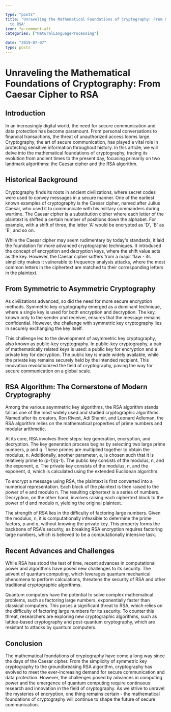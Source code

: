 ```yaml
---

type: "posts"
title: 'Unraveling the Mathematical Foundations of Cryptography: From Caesar Cipher
  to RSA'
icon: fa-comment-alt
categories: ["NaturalLanguageProcessing"]

date: "2019-07-07"
type: posts
---
```





# Unraveling the Mathematical Foundations of Cryptography: From Caesar Cipher to RSA

## Introduction

In an increasingly digital world, the need for secure communication and data protection has become paramount. From personal conversations to financial transactions, the threat of unauthorized access looms large. Cryptography, the art of secure communication, has played a vital role in protecting sensitive information throughout history. In this article, we will delve into the mathematical foundations of cryptography, tracing its evolution from ancient times to the present day, focusing primarily on two landmark algorithms: the Caesar cipher and the RSA algorithm.

## Historical Background

Cryptography finds its roots in ancient civilizations, where secret codes were used to convey messages in a secure manner. One of the earliest known examples of cryptography is the Caesar cipher, named after Julius Caesar, who used it to communicate with his military commanders during wartime. The Caesar cipher is a substitution cipher where each letter of the plaintext is shifted a certain number of positions down the alphabet. For example, with a shift of three, the letter 'A' would be encrypted as 'D', 'B' as 'E', and so on.

While the Caesar cipher may seem rudimentary by today's standards, it laid the foundation for more advanced cryptographic techniques. It introduced the concept of encryption and decryption keys, where the shift value acts as the key. However, the Caesar cipher suffers from a major flaw - its simplicity makes it vulnerable to frequency analysis attacks, where the most common letters in the ciphertext are matched to their corresponding letters in the plaintext.

## From Symmetric to Asymmetric Cryptography

As civilizations advanced, so did the need for more secure encryption methods. Symmetric key cryptography emerged as a dominant technique, where a single key is used for both encryption and decryption. The key, known only to the sender and receiver, ensures that the message remains confidential. However, the challenge with symmetric key cryptography lies in securely exchanging the key itself.

This challenge led to the development of asymmetric key cryptography, also known as public-key cryptography. In public-key cryptography, a pair of mathematically related keys is used: a public key for encryption and a private key for decryption. The public key is made widely available, while the private key remains securely held by the intended recipient. This innovation revolutionized the field of cryptography, paving the way for secure communication on a global scale.

## RSA Algorithm: The Cornerstone of Modern Cryptography

Among the various asymmetric key algorithms, the RSA algorithm stands tall as one of the most widely used and studied cryptographic algorithms. Named after its creators, Ron Rivest, Adi Shamir, and Leonard Adleman, the RSA algorithm relies on the mathematical properties of prime numbers and modular arithmetic.

At its core, RSA involves three steps: key generation, encryption, and decryption. The key generation process begins by selecting two large prime numbers, p and q. These primes are multiplied together to obtain the modulus, n. Additionally, another parameter, e, is chosen such that it is relatively prime to (p-1)(q-1). The public key consists of the modulus, n, and the exponent, e. The private key consists of the modulus, n, and the exponent, d, which is calculated using the extended Euclidean algorithm.

To encrypt a message using RSA, the plaintext is first converted into a numerical representation. Each block of the plaintext is then raised to the power of e and modulo n. The resulting ciphertext is a series of numbers. Decryption, on the other hand, involves raising each ciphertext block to the power of d and modulo n, yielding the original plaintext.

The strength of RSA lies in the difficulty of factoring large numbers. Given the modulus, n, it is computationally infeasible to determine the prime factors, p and q, without knowing the private key. This property forms the backbone of RSA's security, as breaking RSA encryption requires factoring large numbers, which is believed to be a computationally intensive task.

## Recent Advances and Challenges

While RSA has stood the test of time, recent advances in computational power and algorithms have posed new challenges to its security. The advent of quantum computing, which leverages quantum mechanical phenomena to perform calculations, threatens the security of RSA and other traditional cryptographic algorithms.

Quantum computers have the potential to solve complex mathematical problems, such as factoring large numbers, exponentially faster than classical computers. This poses a significant threat to RSA, which relies on the difficulty of factoring large numbers for its security. To counter this threat, researchers are exploring new cryptographic algorithms, such as lattice-based cryptography and post-quantum cryptography, which are resistant to attacks by quantum computers.

## Conclusion

The mathematical foundations of cryptography have come a long way since the days of the Caesar cipher. From the simplicity of symmetric key cryptography to the groundbreaking RSA algorithm, cryptography has evolved to meet the ever-increasing demand for secure communication and data protection. However, the challenges posed by advances in computing power and the emergence of quantum computing require continuous research and innovation in the field of cryptography. As we strive to unravel the mysteries of encryption, one thing remains certain - the mathematical foundations of cryptography will continue to shape the future of secure communication.
